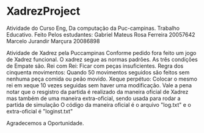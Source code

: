 # XadrezProject
Atividade do Curso Eng, Da computação da Puc-campinas. Trabalho Educativo. Feito Pelos estudantes: Gabriel Mateus Rosa Ferreira 20057642 Marcelo Jurandir Marçura 20086898

Atividade de Xadrez pela Puccampinas
Conforme pedido fora feito um jogo de Xadrez funcional.
O xadrez segue as normas padrões.
As três condições de Empate são.
Rei com Rei: Ficar com peças insuficientes.
Regra dos cinquenta movimentos: Quando 50 movimentos seguidos são feitos sem nenhuma peça comida ou peão movido.
Xeque perpétuo: Colocar o mesmo rei em xeque 10 vezes seguidas sem haver uma modificação.
Vale a pena notar que o resgistro da partida é realizado da maneira oficial de Xadrez mas também de uma maneira extra-oficial, sendo usada para rodar a partida de simulação
O código da maneira oficial é o arquivo "log.txt" e o extra-oficial é "loginst.txt"

Agradecemos a Oportunidade.
